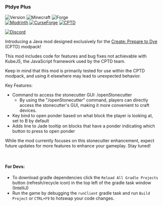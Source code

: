 ### Ptdye Plus

![Version](https://img.shields.io/badge/Version-1.2.4-purple)
![Minecraft](https://img.shields.io/badge/Minecraft-1.19.2-blue)
![Forge](https://img.shields.io/badge/Forge-43.3.0-darkblue)
<br>
[![Modrinth](https://img.shields.io/badge/Find%20us%20on-Modrinth-green)](https://modrinth.com/mod/ptdye-plus)
[![CurseForge](https://img.shields.io/badge/Find%20us%20on-CurseForge-orange)](https://legacy.curseforge.com/minecraft/mc-mods/ptdye-plus)
[![CPTD](https://img.shields.io/badge/Create-Prepare%20to%20Dye-yellow)](https://modrinth.com/modpack/create-prepare-to-dye)


[![Discord](https://img.shields.io/badge/Discord-blue)](https://discord.gg/v8cZ83kTPY)

Introducing a Java mod designed exclusively for the [Create: Prepare to Dye](https://modrinth.com/modpack/create-prepare-to-dye) (CPTD) modpack!

This mod includes code for features and bug fixes not achievable with KubeJS, the JavaScript framework used by the CPTD team.

Keep in mind that this mod is primarily tested for use within the CPTD modpack, and using it elsewhere may lead to unexpected behavior.

Key Features:

- Command to access the stonecutter GUI: /openStonecutter
  - By using the "/openStonecutter" command, players can directly access the stonecutter's GUI, making it more convenient to craft devices.
- Key bind to open ponder based on what block the player is looking at, set to B by default
- Adds line to Jade tooltip on blocks that have a ponder indicating which button to press to open ponder

While the mod currently focuses on this stonecutter enhancement, expect future updates for more features to enhance your gameplay. Stay tuned!

<br>

#### For Devs:

- To download gradle dependencies click the `Reload All Gradle Projects` button (refresh/recycle icon) in the top left of the gradle task window (IntelliJ)
- Run the game  by debugging the `runClient` gradle task and run `Build Project` or `CTRL+F9` to hotswap your code changes.